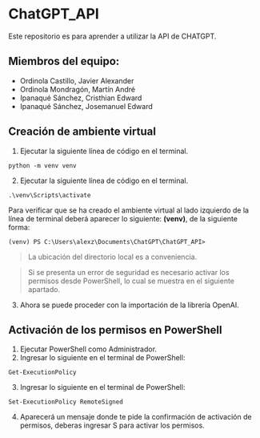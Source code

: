 # ChatGPT_API
Este repositorio es para aprender a utilizar la API de CHATGPT.
## Miembros del equipo:
- Ordinola Castillo, Javier Alexander
- Ordinola Mondragón, Martín André
- Ipanaqué Sánchez, Cristhian Edward
- Ipanaqué Sánchez, Josemanuel Edward
## Creación de ambiente virtual

1. Ejecutar la siguiente línea de código en el terminal.
```
python -m venv venv
```
2. Ejecutar la siguiente línea de código en el terminal.
```
.\venv\Scripts\activate
```
Para verificar que se ha creado el ambiente virtual al lado izquierdo de la línea de terminal deberá aparecer lo siguiente: **(venv)**, de la siguiente forma:
```
(venv) PS C:\Users\alexz\Documents\ChatGPT\ChatGPT_API>
```
> La ubicación del directorio local es a conveniencia.

> Si se presenta un error de seguridad es necesario activar los permisos desde PowerShell, lo cual se muestra en el siguiente apartado.
3. Ahora se puede proceder con la importación de la librería OpenAI.
## Activación de los permisos en PowerShell
1. Ejecutar PowerShell como Administrador.
2. Ingresar lo siguiente en el terminal de PowerShell:
```
Get-ExecutionPolicy
```
3. Ingresar lo siguiente en el terminal de PowerShell:
```
Set-ExecutionPolicy RemoteSigned
```
4. Aparecerá un mensaje donde te pide la confirmación de activación de permisos, deberas ingresar S para activar los permisos.

